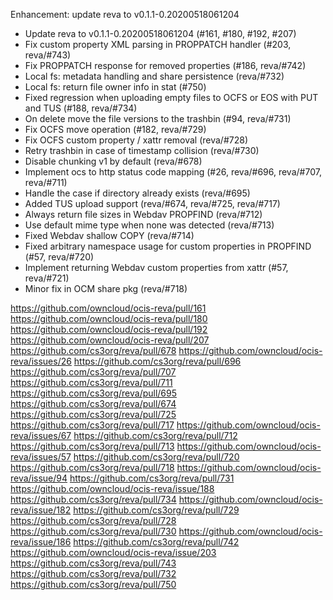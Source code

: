 Enhancement: update reva to v0.1.1-0.20200518061204

- Update reva to v0.1.1-0.20200518061204 (#161, #180, #192, #207)
- Fix custom property XML parsing in PROPPATCH handler (#203, reva/#743)
- Fix PROPPATCH response for removed properties (#186, reva/#742)
- Local fs: metadata handling and share persistence (reva/#732)
- Local fs: return file owner info in stat (#750)
- Fixed regression when uploading empty files to OCFS or EOS with PUT and TUS (#188, reva/#734)
- On delete move the file versions to the trashbin (#94, reva/#731)
- Fix OCFS move operation (#182, reva/#729)
- Fix OCFS custom property / xattr removal (reva/#728)
- Retry trashbin in case of timestamp collision (reva/#730)
- Disable chunking v1 by default (reva/#678)
- Implement ocs to http status code mapping (#26, reva/#696, reva/#707, reva/#711)
- Handle the case if directory already exists (reva/#695)
- Added TUS upload support (reva/#674, reva/#725, reva/#717)
- Always return file sizes in Webdav PROPFIND (reva/#712)
- Use default mime type when none was detected (reva/#713)
- Fixed Webdav shallow COPY (reva/#714)
- Fixed arbitrary namespace usage for custom properties in PROPFIND (#57, reva/#720)
- Implement returning Webdav custom properties from xattr (#57, reva/#721)
- Minor fix in OCM share pkg (reva/#718)

https://github.com/owncloud/ocis-reva/pull/161
https://github.com/owncloud/ocis-reva/pull/180
https://github.com/owncloud/ocis-reva/pull/192
https://github.com/owncloud/ocis-reva/pull/207
https://github.com/cs3org/reva/pull/678
https://github.com/owncloud/ocis-reva/issues/26
https://github.com/cs3org/reva/pull/696
https://github.com/cs3org/reva/pull/707
https://github.com/cs3org/reva/pull/711
https://github.com/cs3org/reva/pull/695
https://github.com/cs3org/reva/pull/674
https://github.com/cs3org/reva/pull/725
https://github.com/cs3org/reva/pull/717
https://github.com/owncloud/ocis-reva/issues/67
https://github.com/cs3org/reva/pull/712
https://github.com/cs3org/reva/pull/713
https://github.com/owncloud/ocis-reva/issues/57
https://github.com/cs3org/reva/pull/720
https://github.com/cs3org/reva/pull/718
https://github.com/owncloud/ocis-reva/issue/94
https://github.com/cs3org/reva/pull/731
https://github.com/owncloud/ocis-reva/issue/188
https://github.com/cs3org/reva/pull/734
https://github.com/owncloud/ocis-reva/issue/182
https://github.com/cs3org/reva/pull/729
https://github.com/cs3org/reva/pull/728
https://github.com/cs3org/reva/pull/730
https://github.com/owncloud/ocis-reva/issue/186
https://github.com/cs3org/reva/pull/742
https://github.com/owncloud/ocis-reva/issue/203
https://github.com/cs3org/reva/pull/743
https://github.com/cs3org/reva/pull/732
https://github.com/cs3org/reva/pull/750



